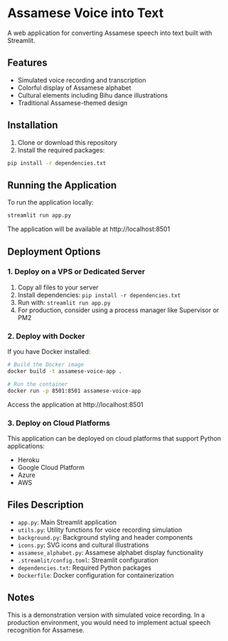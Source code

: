 # Assamese Voice into Text

A web application for converting Assamese speech into text built with Streamlit.

## Features

- Simulated voice recording and transcription
- Colorful display of Assamese alphabet
- Cultural elements including Bihu dance illustrations
- Traditional Assamese-themed design

## Installation

1. Clone or download this repository
2. Install the required packages:

```bash
pip install -r dependencies.txt
```

## Running the Application

To run the application locally:

```bash
streamlit run app.py
```

The application will be available at http://localhost:8501

## Deployment Options

### 1. Deploy on a VPS or Dedicated Server

1. Copy all files to your server
2. Install dependencies: `pip install -r dependencies.txt`
3. Run with: `streamlit run app.py`
4. For production, consider using a process manager like Supervisor or PM2

### 2. Deploy with Docker

If you have Docker installed:

```bash
# Build the Docker image
docker build -t assamese-voice-app .

# Run the container
docker run -p 8501:8501 assamese-voice-app
```

Access the application at http://localhost:8501

### 3. Deploy on Cloud Platforms

This application can be deployed on cloud platforms that support Python applications:

- Heroku
- Google Cloud Platform
- Azure
- AWS

## Files Description

- `app.py`: Main Streamlit application
- `utils.py`: Utility functions for voice recording simulation
- `background.py`: Background styling and header components
- `icons.py`: SVG icons and cultural illustrations
- `assamese_alphabet.py`: Assamese alphabet display functionality
- `.streamlit/config.toml`: Streamlit configuration
- `dependencies.txt`: Required Python packages
- `Dockerfile`: Docker configuration for containerization

## Notes

This is a demonstration version with simulated voice recording. In a production environment, you would need to implement actual speech recognition for Assamese.